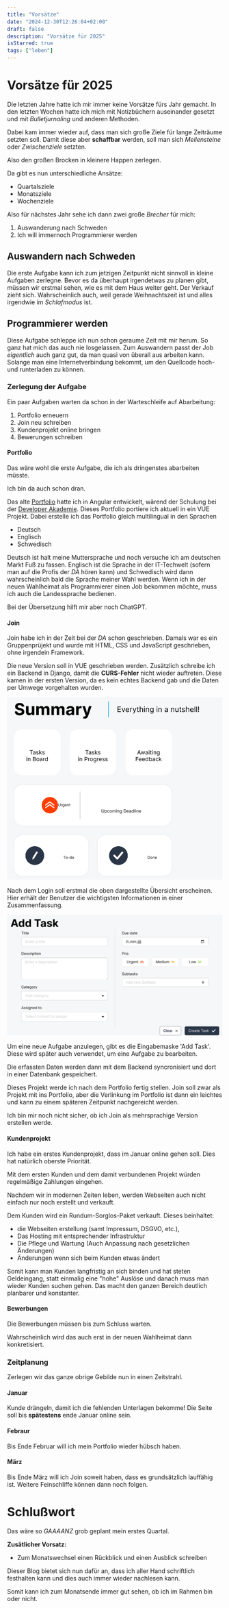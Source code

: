 ```yaml
---
title: "Vorsätze"
date: "2024-12-30T12:26:04+02:00"
draft: false
description: "Vorsätze für 2025"
isStarred: true
tags: ["leben"]
---
```


# Vorsätze für 2025

Die letzten Jahre hatte ich mir immer keine Vorsätze fürs Jahr gemacht.
In den letzten Wochen hatte ich mich mit Notizbüchern auseinander
gesetzt und mit _Bulletjurnaling_ und anderen Methoden.

Dabei kam immer wieder auf, dass man sich große Ziele für lange
Zeiträume setzten soll. Damit diese aber **schaffbar** werden,
soll man sich _Meilensteine_ oder _Zwischenziele_ setzten.

Also den großen Brocken in kleinere Happen zerlegen.

Da gibt es nun unterschiedliche Ansätze:

- Quartalsziele
- Monatsziele
- Wochenziele

Also für nächstes Jahr sehe ich dann zwei große _Brecher_ für mich:

1. Auswanderung nach Schweden
1. Ich will immernoch Programmierer werden

## Auswandern nach Schweden

Die erste Aufgabe kann ich zum jetzigen Zeitpunkt nicht sinnvoll
in kleine Aufgaben zerlegne. Bevor es da überhaupt irgendetwas zu
planen gibt, müssen wir erstmal sehen, wie es mit dem Haus
weiter geht. Der Verkauf zieht sich. Wahrscheinlich auch, weil
gerade Weihnachtszeit ist und alles irgendwie im _Schlafmodus_ ist.

## Programmierer werden

Diese Aufgabe schleppe ich nun schon geraume Zeit mit mir herum.
So ganz hat mich das auch nie losgelassen. Zum Auswandern passt
der Job _eigentlich_ auch ganz gut, da man quasi von überall
aus arbeiten kann. Solange man eine Internetverbindung bekommt,
um den Quellcode hoch- und runterladen zu können.

### Zerlegung der Aufgabe

Ein paar Aufgaben warten da schon in der Warteschleife auf Abarbeitung:

1. Portfolio erneuern
1. Join neu schreiben
1. Kundenprojekt online bringen
1. Bewerungen schreiben

#### Portfolio

Das wäre wohl die erste Aufgabe, die ich als dringenstes
abarbeiten müsste.

Ich bin da auch schon dran.

Das alte [Portfolio](https://kay-beckmann.com) hatte ich in
Angular entwickelt, wärend der Schulung bei der
[Developer Akademie](https://developerakademie.com/).
Dieses Portfolio portiere ich aktuell in ein VUE Projekt.
Dabei erstelle ich das Portfolio gleich multilingual in den Sprachen

- Deutsch
- Englisch
- Schwedisch

Deutsch ist halt meine Muttersprache und noch versuche ich am deutschen
Markt Fuß zu fassen. Englisch ist die Sprache in der IT-Techwelt
(sofern man auf die Profis der _DA_ hören kann) und Schwedisch wird
dann wahrscheinlich bald die Sprache meiner Wahl werden.
Wenn ich in der neuen Wahlheimat als Programmierer einen Job
bekommen möchte, muss ich auch die Landessprache bedienen.

Bei der Übersetzung hilft mir aber noch ChatGPT.

#### Join

Join habe ich in der Zeit bei der _DA_ schon geschrieben.
Damals war es ein Gruppenprüjekt und wurde mit HTML, CSS und
JavaScript geschrieben, ohne irgendein Framework.

Die neue Version soll in VUE geschrieben werden.
Zusätzlich schreibe ich ein Backend in Django, damit die
**CURS-Fehler** nicht wieder auftreten. Diese kamen in der ersten
Version, da es kein echtes Backend gab und die Daten per Umwege
vorgehalten wurden.

![Dashboard](./summery.png)

Nach dem Login soll erstmal die oben dargestellte Übersicht erscheinen.
Hier erhält der Benutzer die wichtigsten Informationen in einer
Zusammenfassung.

![Add Task](./addtask.png)

Um eine neue Aufgabe anzulegen, gibt es die Eingabemaske 'Add Task'.
Diese wird später auch verwendet, um eine Aufgabe zu bearbeiten.

Die erfassten Daten werden dann mit dem Backend syncronisiert und dort
in einer Datenbank gespeichert.

Dieses Projekt werde ich nach dem Portfolio fertig stellen.
Join soll zwar als Projekt mit ins Portfolio, aber die Verlinkung im
Portfolio ist dann ein leichtes und kann zu einem späteren Zeitpunkt
nachgereicht werden.

Ich bin mir noch nicht sicher, ob ich Join als mehrsprachige Version
erstellen werde.

#### Kundenprojekt

Ich habe ein erstes Kundenprojekt, dass im Januar online gehen soll.
Dies hat natürlich oberste Priorität.

Mit dem ersten Kunden und dem damit verbundenen Projekt würden
regelmäßige Zahlungen eingehen.

Nachdem wir in modernen Zeiten leben, werden Webseiten auch nicht
einfach nur noch erstellt und verkauft.

Dem Kunden wird ein Rundum-Sorglos-Paket verkauft. Dieses beinhaltet:

- die Webseiten erstellung (samt Impressum, DSGVO, etc.),
- Das Hosting mit entsprechender Infrastruktur
- Die Pflege und Wartung (Auch Anpassung nach gesetzlichen Änderungen)
- Änderungen wenn sich beim Kunden etwas ändert

Somit kann man Kunden langfristig an sich binden und hat steten
Geldeingang, statt einmalig eine "hohe" Auslöse und danach muss man
wieder Kunden suchen gehen. Das macht den ganzen Bereich deutlich
planbarer und konstanter.

#### Bewerbungen

Die Bewerbungen müssen bis zum Schluss warten.

Wahrscheinlich wird das auch erst in der neuen Wahlheimat dann
konkretisiert.

### Zeitplanung

Zerlegen wir das ganze obrige Gebilde nun in einen Zeitstrahl.

#### Januar

Kunde drängeln, damit ich die fehlenden Unterlagen bekomme!
Die Seite soll bis **spätestens** ende Januar online sein.

#### Febraur

Bis Ende Februar will ich mein Portfolio wieder hübsch haben.

#### März

Bis Ende März will ich Join soweit haben, dass es grundsätzlich
lauffähig ist. Weitere Feinschliffe können dann noch folgen.

# Schlußwort

Das wäre so _GAAAANZ_ grob geplant mein erstes Quartal.

**Zusätlicher Vorsatz:**

- Zum Monatswechsel einen Rückblick und einen Ausblick schreiben

Dieser Blog bietet sich nun dafür an, dass ich aller Hand schriftlich
festhalten kann und dies auch immer wieder nachlesen kann.

Somit kann ich zum Monatsende immer gut sehen, ob ich im Rahmen bin
oder nicht.
